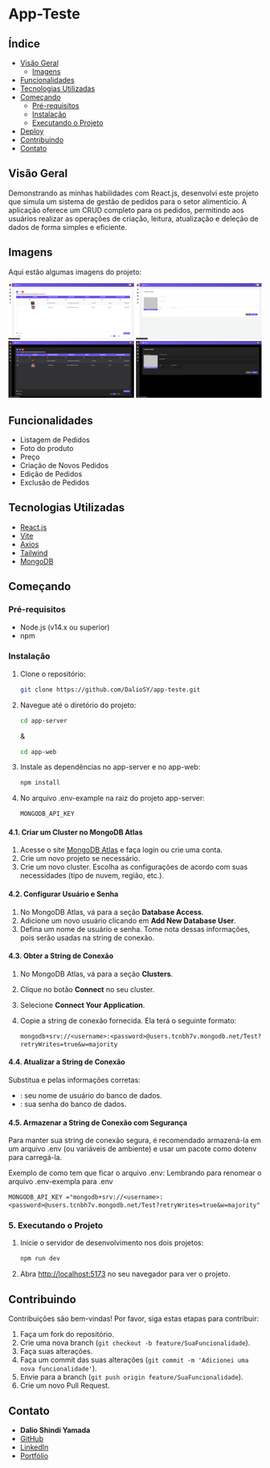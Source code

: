 # App-Teste

## Índice

- [Visão Geral](#visão-geral)
  - [Imagens](#Imagens)
- [Funcionalidades](#funcionalidades)
- [Tecnologias Utilizadas](#tecnologias-utilizadas)
- [Começando](#começando)
  - [Pré-requisitos](#pré-requisitos)
  - [Instalação](#instalação)
  - [Executando o Projeto](#executando-o-projeto)
- [Deploy](#deploy)
- [Contribuindo](#contribuindo)
- [Contato](#contato)

## Visão Geral

Demonstrando as minhas habilidades com React.js, desenvolvi este projeto que simula um sistema de gestão de pedidos para o setor alimentício. A aplicação oferece um CRUD completo para os pedidos, permitindo aos usuários realizar as operações de criação, leitura, atualização e deleção de dados de forma simples e eficiente.

## Imagens

Aqui estão algumas imagens do projeto:

<div>
    <img src="./img/git-1.png" alt="Imagem 1" width="250"/>
    <img src="./img/git-2.png" alt="Imagem 2" width="250"/>
    <img src="./img/git-3.png" alt="Imagem 3" width="250"/>
    <img src="./img/git-4.png" alt="Imagem 4" width="250"/>
</div>

## Funcionalidades

- Listagem de Pedidos
- Foto do produto
- Preço
- Criação de Novos Pedidos
- Edição de Pedidos
- Exclusão de Pedidos

## Tecnologias Utilizadas

- [React.js](https://reactjs.org/)
- [Vite](https://vitejs.dev/)
- [Axios](https://axios-http.com/)
- [Tailwind](https://tailwindcss.com/)
- [MongoDB](https://www.mongodb.com/)

## Começando

### Pré-requisitos

- Node.js (v14.x ou superior)
- npm

### Instalação

1. Clone o repositório:

   ```bash
   git clone https://github.com/DalioSY/app-teste.git
   ```

2. Navegue até o diretório do projeto:

   ```bash
   cd app-server
   ```

   &

   ```bash
   cd app-web
   ```

3. Instale as dependências no app-server e no app-web:

   ```bash
   npm install
   ```

4. No arquivo .env-example na raiz do projeto app-server:

   ```bash
   MONGODB_API_KEY
   ```

#### 4.1. Criar um Cluster no MongoDB Atlas

1. Acesse o site [MongoDB Atlas](https://www.mongodb.com/cloud/atlas) e faça login ou crie uma conta.
2. Crie um novo projeto se necessário.
3. Crie um novo cluster. Escolha as configurações de acordo com suas necessidades (tipo de nuvem, região, etc.).

#### 4.2. Configurar Usuário e Senha

1. No MongoDB Atlas, vá para a seção **Database Access**.
2. Adicione um novo usuário clicando em **Add New Database User**.
3. Defina um nome de usuário e senha. Tome nota dessas informações, pois serão usadas na string de conexão.

#### 4.3. Obter a String de Conexão

1. No MongoDB Atlas, vá para a seção **Clusters**.
2. Clique no botão **Connect** no seu cluster.
3. Selecione **Connect Your Application**.
4. Copie a string de conexão fornecida. Ela terá o seguinte formato:

   ```plaintext
   mongodb+srv://<username>:<password>@users.tcnbh7v.mongodb.net/Test?retryWrites=true&w=majority
   ```

#### 4.4. Atualizar a String de Conexão

Substitua <username> e <password> pelas informações corretas:

- <username>: seu nome de usuário do banco de dados.
- <password>: sua senha do banco de dados.

#### 4.5. Armazenar a String de Conexão com Segurança

Para manter sua string de conexão segura, é recomendado armazená-la em um arquivo .env (ou variáveis de ambiente) e usar um pacote como dotenv para carregá-la.

Exemplo de como tem que ficar o arquivo .env:
Lembrando para renomear o arquivo .env-exempla para .env

```plaintext
MONGODB_API_KEY ="mongodb+srv://<username>:<password>@users.tcnbh7v.mongodb.net/Test?retryWrites=true&w=majority"
```

### 5. Executando o Projeto

1. Inicie o servidor de desenvolvimento nos dois projetos:

   ```bash
   npm run dev
   ```

2. Abra [http://localhost:5173](http://localhost:5173) no seu navegador para ver o projeto.

## Contribuindo

Contribuições são bem-vindas! Por favor, siga estas etapas para contribuir:

1. Faça um fork do repositório.
2. Crie uma nova branch (`git checkout -b feature/SuaFuncionalidade`).
3. Faça suas alterações.
4. Faça um commit das suas alterações (`git commit -m 'Adicionei uma nova funcionalidade'`).
5. Envie para a branch (`git push origin feature/SuaFuncionalidade`).
6. Crie um novo Pull Request.

## Contato

- **Dalio Shindi Yamada**
- [GitHub](https://github.com/DalioSY)
- [LinkedIn](https://www.linkedin.com/in/dalio-s-yamada)
- [Portfólio](https://daliosy.github.io/my-PORTFOLIO)
